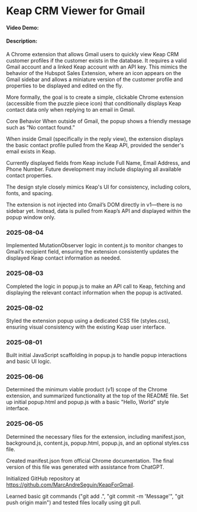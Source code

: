 # Keap CRM Viewer for Gmail
#### Video Demo:  <URL HERE>
#### Description:

A Chrome extension that allows Gmail users to quickly view Keap CRM customer profiles if the customer exists in the database. It requires a valid Gmail account and a linked Keap account with an API key. This mimics the behavior of the Hubspot Sales Extension, where an icon appears on the Gmail sidebar and allows a miniature version of the customer profile and properties to be displayed and edited on the fly.

More formally, the goal is to create a simple, clickable Chrome extension (accessible from the puzzle piece icon) that conditionally displays Keap contact data only when replying to an email in Gmail.

Core Behavior
When outside of Gmail, the popup shows a friendly message such as “No contact found.”

When inside Gmail (specifically in the reply view), the extension displays the basic contact profile pulled from the Keap API, provided the sender's email exists in Keap.

Currently displayed fields from Keap include Full Name, Email Address, and Phone Number. Future development may include displaying all available contact properties.

The design style closely mimics Keap's UI for consistency, including colors, fonts, and spacing.

The extension is not injected into Gmail’s DOM directly in v1—there is no sidebar yet. Instead, data is pulled from Keap’s API and displayed within the popup window only.


### 2025-08-04

Implemented MutationObserver logic in content.js to monitor changes to Gmail’s recipient field, ensuring the extension consistently updates the displayed Keap contact information as needed.

### 2025-08-03

Completed the logic in popup.js to make an API call to Keap, fetching and displaying the relevant contact information when the popup is activated.

### 2025-08-02

Styled the extension popup using a dedicated CSS file (styles.css), ensuring visual consistency with the existing Keap user interface.

### 2025-08-01

Built initial JavaScript scaffolding in popup.js to handle popup interactions and basic UI logic.

### 2025-06-06

Determined the minimum viable product (v1) scope of the Chrome extension, and summarized functionality at the top of the README file. Set up initial popup.html and popup.js with a basic "Hello, World" style interface.

### 2025-06-05

Determined the necessary files for the extension, including manifest.json, background.js, content.js, popup.html, popup.js, and an optional styles.css file.

Created manifest.json from official Chrome documentation. The final version of this file was generated with assistance from ChatGPT.

Initialized GitHub repository at https://github.com/MarcAndreSeguin/KeapForGmail.

Learned basic git commands ("git add .", "git commit -m 'Message'", "git push origin main") and tested files locally using git pull.